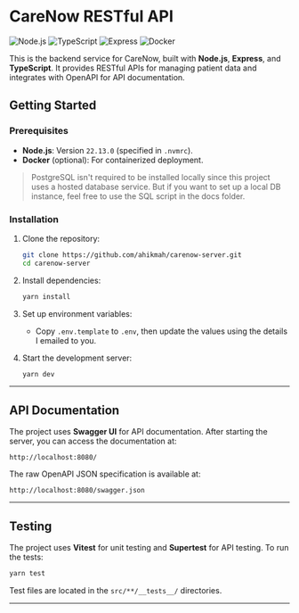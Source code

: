 # CareNow RESTful API
![Node.js](https://img.shields.io/badge/Node.js-v22.13.0-green)
![TypeScript](https://img.shields.io/badge/TypeScript-%5E4.0-blue)
![Express](https://img.shields.io/badge/Express.js-4.x-red)
![Docker](https://img.shields.io/badge/Docker-Supported-blue)


This is the backend service for CareNow, built with **Node.js**, **Express**, and **TypeScript**. It provides RESTful APIs for managing patient data and integrates with OpenAPI for API documentation.


## Getting Started

### Prerequisites

- **Node.js**: Version `22.13.0` (specified in `.nvmrc`).
- **Docker** (optional): For containerized deployment.

> PostgreSQL isn't required to be installed locally since this project uses a hosted database service. But if you want to set up a local DB instance, feel free to use the SQL script in the docs folder.

### Installation

1. Clone the repository:
   ```bash
   git clone https://github.com/ahikmah/carenow-server.git
   cd carenow-server
   ```

2. Install dependencies:
   ```bash
   yarn install
   ```

3. Set up environment variables:
   - Copy `.env.template` to `.env`, then update the values using the details I emailed to you.

4. Start the development server:
   ```bash
   yarn dev
   ```

---


## API Documentation

The project uses **Swagger UI** for API documentation. After starting the server, you can access the documentation at:

```
http://localhost:8080/
```

The raw OpenAPI JSON specification is available at:

```
http://localhost:8080/swagger.json
```
---

## Testing

The project uses **Vitest** for unit testing and **Supertest** for API testing. To run the tests:

```bash
yarn test
```

Test files are located in the `src/**/__tests__/` directories.

---

